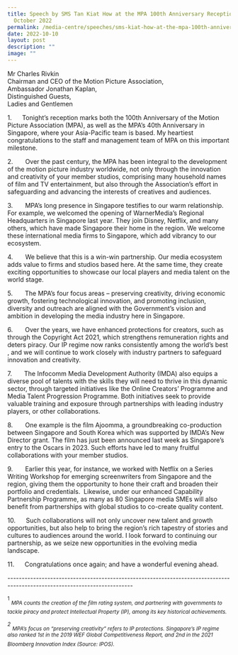 ```yaml
---
title: Speech by SMS Tan Kiat How at the MPA 100th Anniversary Reception on 10
  October 2022
permalink: /media-centre/speeches/sms-kiat-how-at-the-mpa-100th-anniversary-reception/
date: 2022-10-10
layout: post
description: ""
image: ""
---
```

<p>Mr Charles Rivkin&nbsp;<br>
Chairman and CEO of the Motion Picture Association,<br>
Ambassador Jonathan Kaplan,<br>
Distinguished Guests,<br>
Ladies and Gentlemen</p>
<p>
1.<span style="white-space: pre;">		</span>Tonight’s reception marks both the 100th Anniversary of the Motion Picture Association (MPA), as well as the MPA’s 40th Anniversary in Singapore, where your Asia-Pacific team is based. My heartiest congratulations to the staff and management team of MPA on this important milestone.&nbsp;</p>
<p>2.<span style="white-space: pre;">		</span>Over the past century, the MPA has been integral to the development of the motion picture industry worldwide, not only through the innovation and creativity of your member studios, comprising many household names of film and TV entertainment, but also through the Association’s effort in safeguarding and advancing the interests of creatives and audiences.&nbsp;&nbsp;</p>
<p>3.<span style="white-space: pre;">		</span>MPA’s long presence in Singapore testifies to our warm relationship. For example, we welcomed the opening of WarnerMedia’s Regional Headquarters in Singapore last year. They join Disney, Netflix, and many others, which have made Singapore their home in the region. We welcome these international media firms to Singapore, which add vibrancy to our ecosystem.&nbsp;</p>
<p>4.<span style="white-space: pre;">		</span>We believe that this is a win-win partnership. Our media ecosystem adds value to firms and studios based here. At the same time, they create exciting opportunities to showcase our local players and media talent on the world stage.&nbsp;</p>
<p>5.<span style="white-space: pre;">		</span>The MPA’s four focus areas – preserving creativity, driving economic growth, fostering technological innovation, and promoting inclusion, diversity and outreach are aligned with the Government’s vision and ambition in developing the media industry here in Singapore.&nbsp;</p>
<p>6.<span style="white-space: pre;">		</span>Over the years, we have enhanced protections for creators, such as through the Copyright Act 2021, which strengthens remuneration rights and deters piracy. Our IP regime now ranks consistently among the world’s best , and we will continue to work closely with industry partners to safeguard innovation and creativity.&nbsp;&nbsp;</p>
<p>7.<span style="white-space: pre;">		</span>The Infocomm Media Development Authority (IMDA) also equips a diverse pool of talents with the skills they will need to thrive in this dynamic sector, through targeted initiatives like the Online Creators’ Programme and Media Talent Progression Programme. Both initiatives seek to provide valuable training and exposure through partnerships with leading industry players, or other collaborations.&nbsp;&nbsp;</p>
<p>8.<span style="white-space: pre;">		</span>One example is the film Ajoomma, a groundbreaking co-production between Singapore and South Korea which was supported by IMDA’s New Director grant. The film has just been announced last week as Singapore’s entry to the Oscars in 2023. Such efforts have led to many fruitful collaborations with your member studios.&nbsp;</p>
<p>9.<span style="white-space: pre;">		</span>Earlier this year, for instance, we worked with Netflix on a Series Writing Workshop for emerging screenwriters from Singapore and the region, giving them the opportunity to hone their craft and broaden their portfolio and credentials.&nbsp; Likewise, under our enhanced Capability Partnership Programme, as many as 80 Singapore media SMEs will also benefit from partnerships with global studios to co-create quality content.&nbsp;</p>
<p>10.<span style="white-space: pre;">		</span>Such collaborations will not only uncover new talent and growth opportunities, but also help to bring the region’s rich tapestry of stories and cultures to audiences around the world. I look forward to continuing our partnership, as we seize new opportunities in the evolving media landscape.&nbsp;</p>
<p>11.<span style="white-space: pre;">		</span>Congratulations once again; and have a wonderful evening ahead.&nbsp;</p>
--------------------------------------------------------------------------------------------------------------------------
<p><sup>1</sup>&nbsp;<em><sub>MPA counts the creation of the film rating system, and partnering with governments to tackle piracy and protect Intellectual Property (IP), among its key historical achievements. </sub>&nbsp;</em></p>
<em></em>
<p><em><sup>2</sup>&nbsp;<em><sub>MPA’s focus on “preserving creativity” refers to IP protections. Singapore’s IP regime also ranked 1st in the 2019 WEF Global Competitiveness Report, and 2nd in the 2021 Bloomberg Innovation Index (Source: IPOS).</sub>&nbsp;</em></em></p>